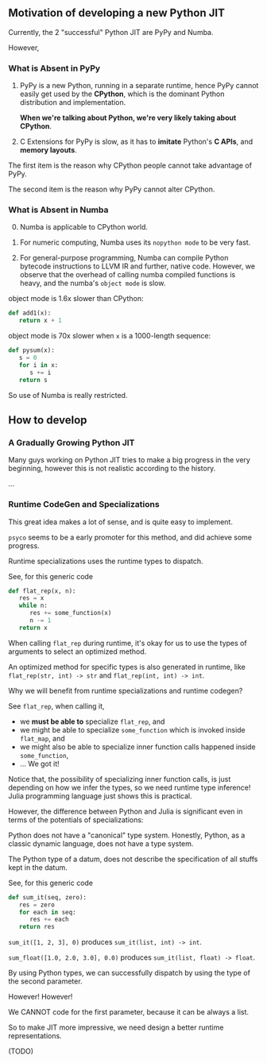 ## Motivation of developing a new Python JIT

Currently, the 2 "successful" Python JIT are PyPy and Numba.

However,


### What is Absent in PyPy


1. PyPy is a new Python, running in a separate runtime, hence
   PyPy cannot easily get used by the **CPython**, which is the
   dominant Python distribution and implementation.
   
   **When we're talking about Python, we're very likely taking about CPython**.

2. C Extensions for PyPy is slow, as it has to **imitate** Python's **C APIs**,
   and **memory layouts**.



The first item is the reason why CPython people cannot take advantage of PyPy.

The second item is the reason why PyPy cannot alter CPython.


###  What is Absent in Numba

0. Numba is applicable to CPython world.
1. For numeric computing, Numba uses its `nopython mode` to be very fast.

2. For general-purpose programming, Numba can compile Python bytecode instructions to LLVM IR and further, native code. However, we observe that the overhead of calling numba compiled functions is heavy, and the numba's `object mode` is slow.

object mode is 1.6x slower than CPython:
```python
def add1(x):
   return x + 1
```

object mode is 70x slower when `x` is a 1000-length sequence:
```python
def pysum(x):
   s = 0
   for i in x:
      s += i
   return s
```

So use of Numba is really restricted.

## How to develop

### A Gradually Growing Python JIT

Many guys working on Python JIT tries to make a big progress in the very beginning, however this is not realistic according to the history.

...

### Runtime CodeGen and Specializations

This great idea makes a lot of sense, and is quite easy to implement.

`psyco` seems to be a early promoter for this method, and did achieve some progress.

Runtime specializations uses the runtime types to dispatch.

See, for this generic code

```python
def flat_rep(x, n):
   res = x
   while n:
      res += some_function(x)
      n -= 1
   return x
```

When calling `flat_rep` during runtime, it's okay for us to use the types of arguments to select an optimized method.

An optimized method for specific types is also generated in runtime, like `flat_rep(str, int) -> str` and `flat_rep(int, int) -> int`.


Why we will benefit from runtime specializations and runtime codegen?

See `flat_rep`, when calling it, 
- we **must be able to** specialize `flat_rep`, and 
- we might be able to specialize `some_function` which is invoked inside `flat_map`, and
- we might also be able to specialize inner function calls happened inside `some_function`,
- ...
We got it!

Notice that, the possibility of specializing inner function calls, is just depending on how we infer the types, so we need runtime type inference! Julia programming language just shows this is practical.


However, the difference between Python and Julia is significant even in terms of the potentials of specializations:

Python does not have a "canonical" type system. Honestly, Python, as a classic dynamic language, does not have a type system.

The Python type of a datum, does not describe the specification of all stuffs kept in the datum.

See, for this generic code
```python
def sum_it(seq, zero):
   res = zero
   for each in seq:
      res += each
   return res
```

`sum_it([1, 2, 3], 0)` produces `sum_it(list, int) -> int`.

`sum_float([1.0, 2.0, 3.0], 0.0)` produces `sum_it(list, float) -> float`.

By using Python types, we can successfully dispatch by using the type of the second parameter.

However!
However!

We CANNOT code for the first parameter, because it can be always a list.

So to make JIT more impressive, we need design a better runtime representations.


(TODO)